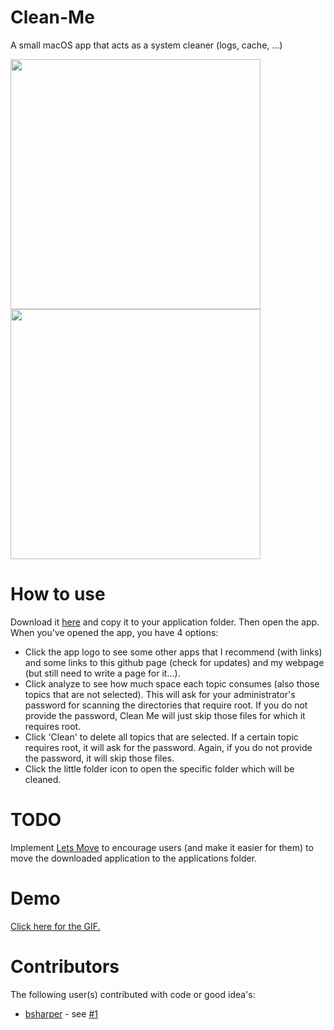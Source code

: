 # Clean-Me
A small macOS app that acts as a system cleaner (logs, cache, ...)

<img src="https://github.com/Kevin-De-Koninck/Clean-Me/blob/master/Cleam-Me-image1.png?raw=true" width="400" />
<img src="https://github.com/Kevin-De-Koninck/Clean-Me/blob/master/Cleam-Me-image2.png?raw=true" width="400" />

# How to use
Download it [here](https://github.com/Kevin-De-Koninck/Clean-Me/releases/download/v1.0.2/Clean.Me.app.zip) and copy it to your application folder. Then open the app.
When you've opened the app, you have 4 options:
- Click the app logo to see some other apps that I recommend (with links) and some links to this github page (check for updates) and my webpage (but still need to write a page for it...).
- Click analyze to see how much space each topic consumes (also those topics that are not selected). This will ask for your administrator's password for scanning the directories that require root. If you do not provide the password, Clean Me will just skip those files for which it requires root.
- Click 'Clean' to delete all topics that are selected. If a certain topic requires root, it will ask for the password. Again, if you do not provide the password, it will skip those files.
- Click the little folder icon to open the specific folder which will be cleaned.

# TODO
Implement [Lets Move](https://github.com/potionfactory/LetsMove/) to encourage users (and make it easier for them) to move the downloaded application to the applications folder.

# Demo
[Click here for the GIF.](https://github.com/Kevin-De-Koninck/Clean-Me/blob/master/demo.gif)

# Contributors
The following user(s) contributed with code or good idea's:
- [bsharper](https://github.com/bsharper) - see [#1](https://github.com/Kevin-De-Koninck/Clean-Me/issues/1)
